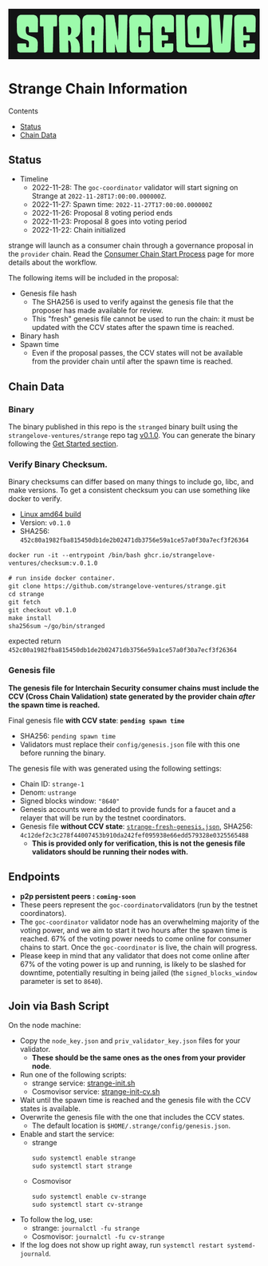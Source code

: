 ![Strangelove logo](https://raw.githubusercontent.com/strangelove-ventures/goc-public/main/sl.png)
# Strange Chain Information

Contents

* [Status](#status)
* [Chain Data](#chain-data)

## Status

* Timeline
  * 2022-11-28: The `goc-coordinator` validator will start signing on Strange at `2022-11-28T17:00:00.000000Z`.
  * 2022-11-27: Spawn time: `2022-11-27T17:00:00.000000Z`
  * 2022-11-26: Proposal 8 voting period ends
  * 2022-11-23: Proposal 8 goes into voting period
  * 2022-11-22: Chain initialized

strange will launch as a consumer chain through a governance proposal in the `provider` chain. Read the [Consumer Chain Start Process](/docs/Consumer-Chain-Start-Process.md) page for more details about the workflow.

The following items will be included in the proposal:
* Genesis file hash
  * The SHA256 is used to verify against the genesis file that the proposer has made available for review.
  * This "fresh" genesis file cannot be used to run the chain: it must be updated with the CCV states after the spawn time is reached.
* Binary hash
* Spawn time
  * Even if the proposal passes, the CCV states will not be available from the provider chain until after the spawn time is reached.

## Chain Data

### Binary

The binary published in this repo is the `stranged` binary built using the `strangelove-ventures/strange` repo tag [v0.1.0](https://github.com/strangelove-ventures/strange/releases/tag/v0.1.0). You can generate the binary following the [Get Started section](https://github.com/strangelove-ventures/strange/tree/v0.1.0#get-started).

### Verify Binary Checksum.
Binary checksums can differ based on many things to include go, libc, and make versions. To get a consistent checksum you can use something like docker to verify.

  * [Linux amd64 build](stranged)
  * Version: `v0.1.0`
  * SHA256: `452c80a1982fba815450db1de2b02471db3756e59a1ce57a0f30a7ecf3f26364`

  ```
  docker run -it --entrypoint /bin/bash ghcr.io/strangelove-ventures/checksum:v.0.1.0
  ```
  ```
  # run inside docker container.
  git clone https://github.com/strangelove-ventures/strange.git
  cd strange
  git fetch
  git checkout v0.1.0
  make install
  sha256sum ~/go/bin/stranged
  ```
  expected return `452c80a1982fba815450db1de2b02471db3756e59a1ce57a0f30a7ecf3f26364`

### Genesis file

**The genesis file for Interchain Security consumer chains must include the CCV (Cross Chain Validation) state generated by the provider chain _after_ the spawn time is reached.**

Final genesis file **with CCV state**: **`pending spawn time`**
- SHA256: `pending spawn time`
- Validators must replace their `config/genesis.json` file with this one before running the binary.

The genesis file with was generated using the following settings:

* Chain ID: `strange-1`
* Denom: `ustrange`
* Signed blocks window: `"8640"`
* Genesis accounts were added to provide funds for a faucet and a relayer that will be run by the testnet coordinators.
* Genesis file **without CCV state**: [`strange-fresh-genesis.json`](strange-fresh-genesis.json), SHA256: `4c12def2c3c278f44007453b910da242fef095938e66edd579328e0325565488`
  * **This is provided only for verification, this is not the genesis file validators should be running their nodes with.**

## Endpoints

* **p2p persistent peers : `coming-soon`**
* These peers represent the `goc-coordinator`validators (run by the testnet coordinators). 
* The `goc-coordinator` validator node has an overwhelming majority of the voting power, and we aim to start it two hours after the spawn time is reached. 67% of the voting power needs to come online for consumer chains to start. Once the `goc-coordinator` is live, the chain will progress.
* Please keep in mind that any validator that does not come online after 67% of the voting power is up and running, is likely to be slashed for downtime, potentially resulting in being jailed (the `signed_blocks_window` parameter is set to `8640`).

## Join via Bash Script

On the node machine:
- Copy the `node_key.json` and `priv_validator_key.json` files for your validator.
  - **These should be the same ones as the ones from your provider node**.
- Run one of the following scripts:
  - strange service: [strange-init.sh](strange-init.sh)
  - Cosmovisor service: [strange-init-cv.sh](strange-init-cv.sh)
- Wait until the spawn time is reached and the genesis file with the CCV states is available.
- Overwrite the genesis file with the one that includes the CCV states.
  - The default location is `$HOME/.strange/config/genesis.json`.
- Enable and start the service:
  - strange
    ```
    sudo systemctl enable strange
    sudo systemctl start strange
    ```
  - Cosmovisor
    ```
    sudo systemctl enable cv-strange
    sudo systemctl start cv-strange
    ```
- To follow the log, use:
  - strange: `journalctl -fu strange`
  - Cosmovisor: `journalctl -fu cv-strange`
- If the log does not show up right away, run `systemctl restart systemd-journald`.
